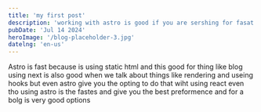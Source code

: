 ```yaml
---
title: 'my first post'
description: 'working with astro is good if you are sershing for fasat website'
pubDate: 'Jul 14 2024'
heroImage: '/blog-placeholder-3.jpg'
datelng: 'en-us'
---
```


Astro is fast because is using static html and this good for thing like blog using next is also good when we talk about things like rendering and useing hooks but even astro give you the opting to do that wiht using react even tho using astro is the fastes and give you the best preformence and for a bolg is very good options